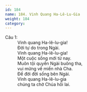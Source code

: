 ```yaml
---
id: 184
name: 184. Vinh Quang Ha-Lê-Lu-Gia
weight: 184
category: 
---
```

<dl><dt>Câu 1:</dt><dd data-verse="1">Vinh quang Ha-lê-lu-gia! <br/>Đời tự do trong Ngài. <br/>Vinh quang Ha-lê-lu-gia! <br/>Một cuộc sống mới từ nay. <br/>Muôn tội quyền Ngài buông tha, <br/>vui mừng về miền nhà Cha. <br/>Để đời đời sống bên Ngài. <br/>Vinh quang Ha-lê-lu-gia <br/>chúng ta chờ Chúa hồi lai. </dd></dl>
